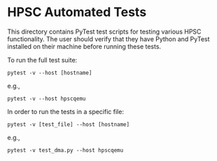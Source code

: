 HPSC Automated Tests
====================

This directory contains PyTest test scripts for testing various HPSC
functionality.  The user should verify that they have Python and PyTest
installed on their machine before running these tests.

To run the full test suite:

    pytest -v --host [hostname]

e.g.,

    pytest -v --host hpscqemu

In order to run the tests in a specific file:

    pytest -v [test_file] --host [hostname]

e.g.,

    pytest -v test_dma.py --host hpscqemu
